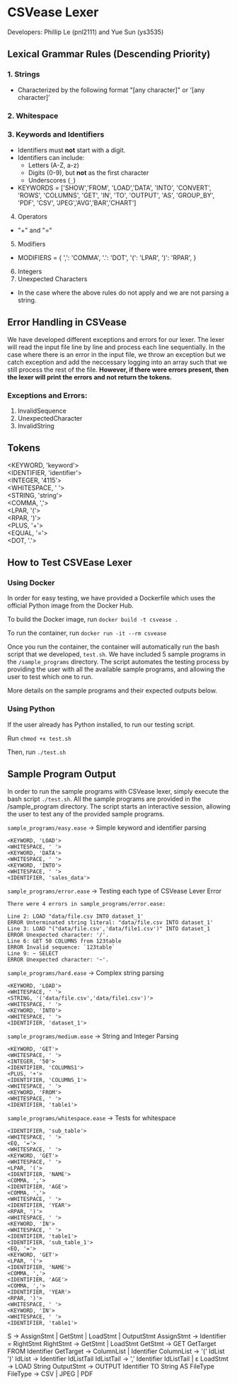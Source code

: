 # CSVease Lexer
Developers: Phillip Le (pnl2111) and Yue Sun (ys3535)

## Lexical Grammar Rules (Descending Priority)
### 1. Strings
- Characterized by the following format "[any character]" or '[any character]'
### 2. Whitespace 
### 3. Keywords and Identifiers
- Identifiers must **not** start with a digit.
- Identifiers can include:
  - Letters (A-Z, a-z)
  - Digits (0-9), but **not** as the first character
  - Underscores (`_`)
- KEYWORDS = ['SHOW','FROM', 'LOAD','DATA', 'INTO', 'CONVERT', 'ROWS', 'COLUMNS', 'GET', 'IN', 'TO', 'OUTPUT', 'AS', 'GROUP_BY', 'PDF', 'CSV', 'JPEG','AVG','BAR','CHART']

4. Operators 
- "+" and "="
5. Modifiers
- MODIFIERS = {
            ',': 'COMMA',
            '.': 'DOT',
            '(': 'LPAR',
            ')': 'RPAR',
        }
6. Integers 
7. Unexpected Characters
- In the case where the above rules do not apply and we are not parsing a string.

## Error Handling in CSVease
We have developed different exceptions and errors for our lexer. The lexer will read the input file line by line and process each line sequentially. In the case where there is an error in the input file, we throw an exception but we catch exception and add the neccessary logging into an array such that we still process the rest of the file. **However, if there were errors present, then the lexer will print the errors and not return the tokens.**

### Exceptions and Errors:
1. InvalidSequence
2. UnexpectedCharacter
3. InvalidString


## Tokens
<KEYWORD, 'keyword'>\
<IDENTIFIER, 'identifier'>\
<INTEGER, '4115'>\
<WHITESPACE, ' '>\
<STRING, 'string'>\
<COMMA, ','>\
<LPAR, '('>\
<RPAR, ')'>\
<PLUS, '+'>\
<EQUAL, '='>\
<DOT, '.'>

## How to Test CSVEase Lexer

### Using Docker
In order for easy testing, we have provided a Dockerfile which uses the official Python image from the Docker Hub. 

To build the Docker image, run `docker build -t csvease .`

To run the container, run `docker run -it --rm csvease`

Once you run the container, the container will automatically run the bash script that we developed, `test.sh`. We have included 5 sample programs in the `/sample_programs` directory. The script automates the testing process by providing the user with all the available sample programs, and allowing the user to test which one to run. 

More details on the sample programs and their expected outputs below.

### Using Python 
If the user already has Python installed, to run our testing script. 

Run `chmod +x test.sh`

Then, run `./test.sh`

## Sample Program Output

In order to run the sample programs with CSVease lexer, simply execute the bash script `./test.sh`. All the sample programs are provided in the /sample_program directory. The script starts an interactive session, allowing the user to test any of the provided sample programs. 

`sample_programs/easy.ease` -> Simple keyword and identifier parsing
```
<KEYWORD, 'LOAD'>
<WHITESPACE, ' '>
<KEYWORD, 'DATA'>
<WHITESPACE, ' '>
<KEYWORD, 'INTO'>
<WHITESPACE, ' '>
<IDENTIFIER, 'sales_data'>
```
`sample_programs/error.ease` -> Testing each type of CSVease Lever Error

```
There were 4 errors in sample_programs/error.ease:

Line 2: LOAD "data/file.csv INTO dataset_1'
ERROR Unterminated string literal: "data/file.csv INTO dataset_1'
Line 3: LOAD "("data/file.csv','data/file1.csv')" INTO dataset_1
ERROR Unexpected character: '/'.
Line 6: GET 50 COLUMNS from 123table
ERROR Invalid sequence: `123table`
Line 9: ~ SELECT 
ERROR Unexpected character: '~'.
```

`sample_programs/hard.ease` -> Complex string parsing
```
<KEYWORD, 'LOAD'>
<WHITESPACE, ' '>
<STRING, '('data/file.csv','data/file1.csv')'>
<WHITESPACE, ' '>
<KEYWORD, 'INTO'>
<WHITESPACE, ' '>
<IDENTIFIER, 'dataset_1'>
```

`sample_programs/medium.ease` -> String and Integer Parsing
```
<KEYWORD, 'GET'>
<WHITESPACE, ' '>
<INTEGER, '50'>
<IDENTIFIER, 'COLUMNS1'>
<PLUS, '+'>
<IDENTIFIER, 'COLUMNS_1'>
<WHITESPACE, ' '>
<KEYWORD, 'FROM'>
<WHITESPACE, ' '>
<IDENTIFIER, 'table1'>
```

`sample_programs/whitespace.ease` -> Tests for whitespace
```
<IDENTIFIER, 'sub_table'>
<WHITESPACE, ' '>
<EQ, '='>
<WHITESPACE, ' '>
<KEYWORD, 'GET'>
<WHITESPACE, ' '>
<LPAR, '('>
<IDENTIFIER, 'NAME'>
<COMMA, ','>
<IDENTIFIER, 'AGE'>
<COMMA, ','>
<WHITESPACE, ' '>
<IDENTIFIER, 'YEAR'>
<RPAR, ')'>
<WHITESPACE, ' '>
<KEYWORD, 'IN'>
<WHITESPACE, ' '>
<IDENTIFIER, 'table1'>
<IDENTIFIER, 'sub_table_1'>
<EQ, '='>
<KEYWORD, 'GET'>
<LPAR, '('>
<IDENTIFIER, 'NAME'>
<COMMA, ','>
<IDENTIFIER, 'AGE'>
<COMMA, ','>
<IDENTIFIER, 'YEAR'>
<RPAR, ')'>
<WHITESPACE, ' '>
<KEYWORD, 'IN'>
<WHITESPACE, ' '>
<IDENTIFIER, 'table1'>
```





S -> AssignStmt | GetStmt | LoadStmt | OutputStmt
AssignStmt -> Identifier = RightStmt
RightStmt -> GetStmt | LoadStmt
GetStmt -> GET GetTarget FROM Identifier
GetTarget -> ColumnList | Identifier
ColumnList -> '(' IdList ')'
IdList -> Identifier IdListTail
IdListTail -> ',' Identifier IdListTail | ε
LoadStmt -> LOAD String
OutputStmt -> OUTPUT Identifier TO String AS FileType
FileType -> CSV | JPEG | PDF

